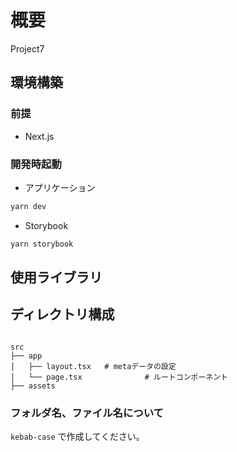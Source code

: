 # 概要

Project7

## 環境構築

### 前提

- Next.js

### 開発時起動

- アプリケーション

```bash
yarn dev
```

- Storybook

```bash
yarn storybook
```

## 使用ライブラリ

## ディレクトリ構成

```

src
├── app
│   ├── layout.tsx   # metaデータの設定
│   └── page.tsx              # ルートコンポーネント
├── assets

```

### フォルダ名、ファイル名について

`kebab-case` で作成してください。
